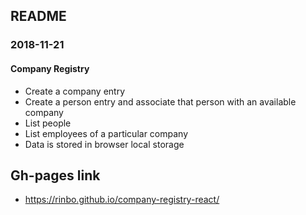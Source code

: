 ## README
### 2018-11-21
#### Company Registry
- Create a company entry
- Create a person entry and associate that person with an available company
- List people
- List employees of a particular company
- Data is stored in browser local storage

## Gh-pages link
- https://rinbo.github.io/company-registry-react/
